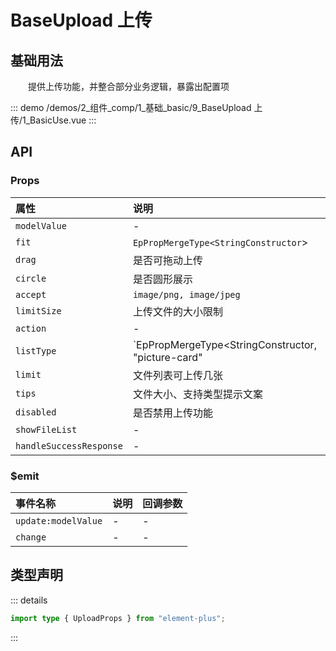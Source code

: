# BaseUpload 上传

## 基础用法

&emsp;&emsp;提供上传功能，并整合部分业务逻辑，暴露出配置项

::: demo 
/demos/2_组件_comp/1_基础_basic/9_BaseUpload 上传/1_BasicUse.vue
:::


## API 

### Props

|属性|说明|类型|默认值|
|:---|:---|:---|:---|
|`modelValue`|-|`string`||
|`fit`|`EpPropMergeType<StringConstructor`>|`ImgFitType`|-|
|`drag`|是否可拖动上传|`boolean`|-|
|`circle`|是否圆形展示|`boolean`|-|
|`accept`|`image/png, image/jpeg`|`string`|`image/png,image/jpg,image/jpeg`|
|`limitSize`|上传文件的大小限制|`number`|`1024 * 1024 * 10`|
|`action`|-|`string`|#|
|`listType`|`EpPropMergeType<StringConstructor, "picture-card" | "picture" | "text", unknown> | undefined`;|`any`|`picture-card`|
|`limit`|文件列表可上传几张|`number`|`1`|
|`tips`|文件大小、支持类型提示文案|`string`|`getFileTips(_props)`|
|`disabled`|是否禁用上传功能|`boolean`|-|
|`showFileList`|-|`boolean`|`_props.limit > 1`|
|`handleSuccessResponse`|-|`() => void`|-|

### $emit

|事件名称|说明|回调参数|
|:---|:---|:---|
|`update:modelValue`|-|-|
|`change`|-|-|


## 类型声明

::: details


``` ts
import type { UploadProps } from "element-plus";
```

:::  
